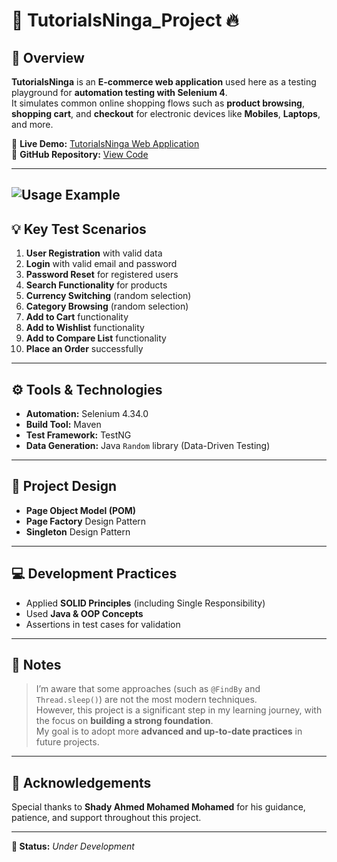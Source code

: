# 📌 TutorialsNinga_Project 🔥

## 📁 Overview
**TutorialsNinga** is an **E-commerce web application** used here as a testing playground for **automation testing with Selenium 4**.  
It simulates common online shopping flows such as **product browsing**, **shopping cart**, and **checkout** for electronic devices like **Mobiles**, **Laptops**, and more.

🔗 **Live Demo:** [TutorialsNinga Web Application](https://lnkd.in/dE4aPYid)  
🔴 **GitHub Repository:** [View Code](https://lnkd.in/drdif2bk)

---
## ![Usage Example](TCs_run.gif) 

## 💡 Key Test Scenarios

1. **User Registration** with valid data
2. **Login** with valid email and password
3. **Password Reset** for registered users
4. **Search Functionality** for products
5. **Currency Switching** (random selection)
6. **Category Browsing** (random selection)
7. **Add to Cart** functionality
8. **Add to Wishlist** functionality
9. **Add to Compare List** functionality
10. **Place an Order** successfully

---

## ⚙️ Tools & Technologies

- **Automation:** Selenium 4.34.0
- **Build Tool:** Maven
- **Test Framework:** TestNG
- **Data Generation:** Java `Random` library (Data-Driven Testing)

---

## 💾 Project Design

- **Page Object Model (POM)**
- **Page Factory** Design Pattern
- **Singleton** Design Pattern

---

## 💻 Development Practices

- Applied **SOLID Principles** (including Single Responsibility)
- Used **Java & OOP Concepts**
- Assertions in test cases for validation

---

## 📌 Notes

> I’m aware that some approaches (such as `@FindBy` and `Thread.sleep()`) are not the most modern techniques.  
> However, this project is a significant step in my learning journey, with the focus on **building a strong foundation**.  
> My goal is to adopt more **advanced and up-to-date practices** in future projects.

---

## 🌟 Acknowledgements

Special thanks to **Shady Ahmed Mohamed Mohamed** for his guidance, patience, and support throughout this project.

---

**🚧 Status:** *Under Development*  
